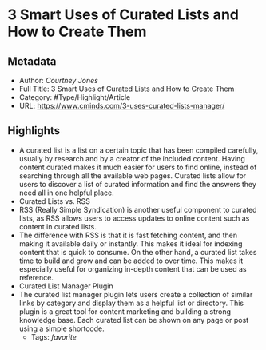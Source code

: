 # 3 Smart Uses of Curated Lists and How to Create Them

## Metadata

* Author: *Courtney Jones*
* Full Title: 3 Smart Uses of Curated Lists and How to Create Them
* Category: #Type/Highlight/Article
* URL: https://www.cminds.com/3-uses-curated-lists-manager/

## Highlights

* A curated list is a list on a certain topic that has been compiled carefully, usually by research and by a creator of the included content.
  Having content curated makes it much easier for users to find online, instead of searching through all the available web pages. Curated lists allow for users to discover a list of curated information and find the answers they need all in one helpful place.
* Curated Lists vs. RSS
* RSS (Really Simple Syndication) is another useful component to curated lists, as RSS allows users to access updates to online content such as content in curated lists.
* The difference with RSS is that it is fast fetching content, and then making it available daily or instantly. This makes it ideal for indexing content that is quick to consume.
  On the other hand, a curated list takes time to build and grow and can be added to over time. This makes it especially useful for organizing in-depth content that can be used as reference.
* Curated List Manager Plugin
* The curated list manager plugin lets users create a collection of similar links by category and display them as a helpful list or directory. This plugin is a great tool for content marketing and building a strong knowledge base. Each curated list can be shown on any page or post using a simple shortcode.
  * Tags: *favorite*
